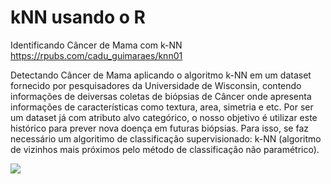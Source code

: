 # kNN usando o R
Identificando Câncer de Mama com k-NN
https://rpubs.com/cadu_guimaraes/knn01

Detectando Câncer de Mama aplicando o algoritmo k-NN em um dataset fornecido por pesquisadores da Universidade de Wisconsin, contendo informações de deiversas coletas de biópsias de Câncer onde apresenta informações de características como textura, area, simetria e etc. Por ser um dataset já com atributo alvo categórico, o nosso objetivo é utilizar este histórico para prever nova doença em futuras biópsias. Para isso, se faz necessário um algoritimo de classificação supervisionado: k-NN (algoritmo de vizinhos mais próximos pelo método de classificação não paramétrico).

![](https://st.depositphotos.com/1364916/3107/v/600/depositphotos_31073107-stock-illustration-breast-cancer-logo-awareness-ribbon.jpg)
